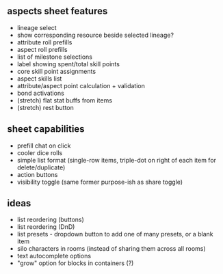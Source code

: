 ## aspects sheet features

- lineage select
- show corresponding resource beside selected lineage?
- attribute roll prefills
- aspect roll prefills
- list of milestone selections
- label showing spent/total skill points
- core skill point assignments
- aspect skills list
- attribute/aspect point calculation + validation
- bond activations
- (stretch) flat stat buffs from items
- (stretch) rest button

## sheet capabilities

- prefill chat on click
- cooler dice rolls
- simple list format (single-row items, triple-dot on right of each item for delete/duplicate)
- action buttons
- visibility toggle (same former purpose-ish as share toggle)

## ideas

- list reordering (buttons)
- list reordering (DnD)
- list presets - dropdown button to add one of many presets, or a blank item
- silo characters in rooms (instead of sharing them across all rooms)
- text autocomplete options
- "grow" option for blocks in containers (?)
